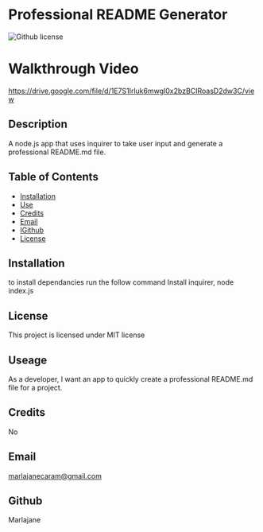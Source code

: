 # Professional README Generator
![Github license](https://img.shields.io/badge/License-MIT-blue.svg)

# Walkthrough Video 
https://drive.google.com/file/d/1E7S1Irluk6mwgI0x2bzBCIRoasD2dw3C/view

## Description
A node.js app that uses inquirer to take user input and generate a professional README.md file.
## Table of Contents
* [Installation](#installation)
* [Use](#use)
* [Credits](#credits)
* [Email](#email)
* [IGithub](#github)
* [License](#license)
 
## Installation
to install dependancies run the follow command
Install inquirer, node index.js
## License
This project is licensed under MIT license
## Useage
As a developer, I want an app to quickly create a professional README.md file for a project.
## Credits
No
## Email
marlajanecaram@gmail.com
## Github
Marlajane
